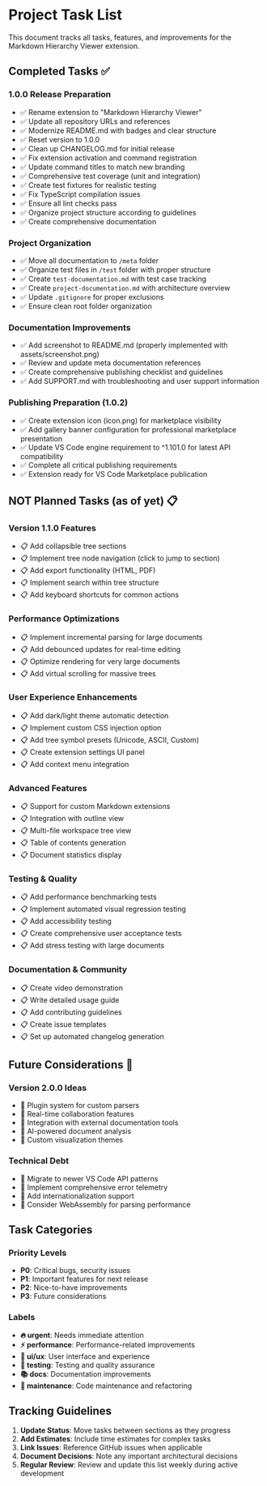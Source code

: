 # Project Task List

This document tracks all tasks, features, and improvements for the Markdown Hierarchy Viewer extension.

## Completed Tasks ✅

### 1.0.0 Release Preparation

- ✅ Rename extension to "Markdown Hierarchy Viewer"
- ✅ Update all repository URLs and references
- ✅ Modernize README.md with badges and clear structure
- ✅ Reset version to 1.0.0
- ✅ Clean up CHANGELOG.md for initial release
- ✅ Fix extension activation and command registration
- ✅ Update command titles to match new branding
- ✅ Comprehensive test coverage (unit and integration)
- ✅ Create test fixtures for realistic testing
- ✅ Fix TypeScript compilation issues
- ✅ Ensure all lint checks pass
- ✅ Organize project structure according to guidelines
- ✅ Create comprehensive documentation

### Project Organization

- ✅ Move all documentation to `/meta` folder
- ✅ Organize test files in `/test` folder with proper structure
- ✅ Create `test-documentation.md` with test case tracking
- ✅ Create `project-documentation.md` with architecture overview
- ✅ Update `.gitignore` for proper exclusions
- ✅ Ensure clean root folder organization

### Documentation Improvements

- ✅ Add screenshot to README.md (properly implemented with assets/screenshot.png)
- ✅ Review and update meta documentation references
- ✅ Create comprehensive publishing checklist and guidelines
- ✅ Add SUPPORT.md with troubleshooting and user support information

### Publishing Preparation (1.0.2)

- ✅ Create extension icon (icon.png) for marketplace visibility
- ✅ Add gallery banner configuration for professional marketplace presentation
- ✅ Update VS Code engine requirement to ^1.101.0 for latest API compatibility
- ✅ Complete all critical publishing requirements
- ✅ Extension ready for VS Code Marketplace publication


## NOT Planned Tasks (as of yet) 📋

### Version 1.1.0 Features

- 📋 Add collapsible tree sections
- 📋 Implement tree node navigation (click to jump to section)
- 📋 Add export functionality (HTML, PDF)
- 📋 Implement search within tree structure
- 📋 Add keyboard shortcuts for common actions

### Performance Optimizations

- 📋 Implement incremental parsing for large documents
- 📋 Add debounced updates for real-time editing
- 📋 Optimize rendering for very large documents
- 📋 Add virtual scrolling for massive trees

### User Experience Enhancements

- 📋 Add dark/light theme automatic detection
- 📋 Implement custom CSS injection option
- 📋 Add tree symbol presets (Unicode, ASCII, Custom)
- 📋 Create extension settings UI panel
- 📋 Add context menu integration

### Advanced Features

- 📋 Support for custom Markdown extensions
- 📋 Integration with outline view
- 📋 Multi-file workspace tree view
- 📋 Table of contents generation
- 📋 Document statistics display

### Testing & Quality

- 📋 Add performance benchmarking tests
- 📋 Implement automated visual regression testing
- 📋 Add accessibility testing
- 📋 Create comprehensive user acceptance tests
- 📋 Add stress testing with large documents

### Documentation & Community

- 📋 Create video demonstration
- 📋 Write detailed usage guide
- 📋 Add contributing guidelines
- 📋 Create issue templates
- 📋 Set up automated changelog generation

## Future Considerations 🔮

### Version 2.0.0 Ideas

- 🔮 Plugin system for custom parsers
- 🔮 Real-time collaboration features
- 🔮 Integration with external documentation tools
- 🔮 AI-powered document analysis
- 🔮 Custom visualization themes

### Technical Debt

- 🔮 Migrate to newer VS Code API patterns
- 🔮 Implement comprehensive error telemetry
- 🔮 Add internationalization support
- 🔮 Consider WebAssembly for parsing performance

## Task Categories

### Priority Levels

- **P0**: Critical bugs, security issues
- **P1**: Important features for next release
- **P2**: Nice-to-have improvements
- **P3**: Future considerations

### Labels

- **🔥 urgent**: Needs immediate attention
- **⚡ performance**: Performance-related improvements
- **🎨 ui/ux**: User interface and experience
- **🧪 testing**: Testing and quality assurance
- **📚 docs**: Documentation improvements
- **🔧 maintenance**: Code maintenance and refactoring

## Tracking Guidelines

1. **Update Status**: Move tasks between sections as they progress
2. **Add Estimates**: Include time estimates for complex tasks
3. **Link Issues**: Reference GitHub issues when applicable
4. **Document Decisions**: Note any important architectural decisions
5. **Regular Review**: Review and update this list weekly during active development
